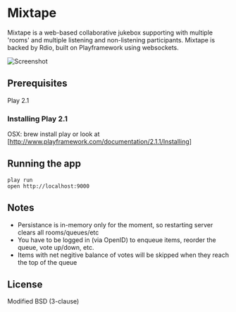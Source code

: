 # Mixtape

Mixtape is a web-based collaborative jukebox supporting with multiple 'rooms' and multiple listening and non-listening participants.
Mixtape is backed by Rdio, built on Playframework using websockets.

![Screenshot](http://f.cl.ly/items/0X3B1z073m0E2d1p3C16/Screen%20Shot%202013-01-03%20at%2010.18.23%20PM.png)

## Prerequisites
Play 2.1

### Installing Play 2.1
OSX:
    brew install play
or look at [http://www.playframework.com/documentation/2.1.1/Installing]

## Running the app
    play run
    open http://localhost:9000

## Notes
* Persistance is in-memory only for the moment, so restarting server clears all rooms/queues/etc
* You have to be logged in (via OpenID) to enqueue items, reorder the queue, vote up/down, etc.
* Items with net negitive balance of votes will be skipped when they reach the top of the queue

## License
Modified BSD (3-clause)

